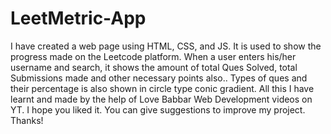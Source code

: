 # LeetMetric-App
I have created a web page using HTML, CSS, and JS. It is used to show the progress made on the Leetcode platform. When a user enters his/her username and search, it shows the amount of total Ques Solved, total Submissions made and other necessary points also.. Types of ques and their percentage is also shown in circle type conic gradient. All this I have learnt and made by the help of Love Babbar Web Development videos on YT. I hope you liked it. You can give suggestions to improve my project. Thanks!
